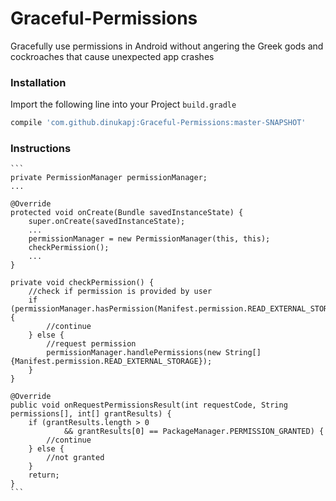# Graceful-Permissions
Gracefully use permissions in Android without angering the Greek gods and cockroaches that cause unexpected app crashes

### Installation

  Import the following line into your Project `build.gradle`
 ```sh
compile 'com.github.dinukapj:Graceful-Permissions:master-SNAPSHOT'
```

### Instructions

    ```
    private PermissionManager permissionManager;
    ...

    @Override
    protected void onCreate(Bundle savedInstanceState) {
        super.onCreate(savedInstanceState);
        ...
        permissionManager = new PermissionManager(this, this);
        checkPermission();
        ...
    }

    private void checkPermission() {
        //check if permission is provided by user
        if (permissionManager.hasPermission(Manifest.permission.READ_EXTERNAL_STORAGE)) {
            //continue
        } else {
            //request permission
            permissionManager.handlePermissions(new String[]{Manifest.permission.READ_EXTERNAL_STORAGE});
        }
    }

    @Override
    public void onRequestPermissionsResult(int requestCode, String permissions[], int[] grantResults) {
        if (grantResults.length > 0
                && grantResults[0] == PackageManager.PERMISSION_GRANTED) {
            //continue
        } else {
            //not granted
        }
        return;
    }
    ```



